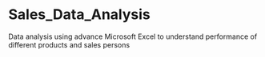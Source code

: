 # Sales_Data_Analysis
Data analysis using advance Microsoft Excel to understand performance of different products and sales persons 

